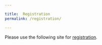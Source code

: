 ```yaml
---

title:  Registration
permalink: /registration/

---
```


Please use the following site for [registration](https://distrinet.cs.kuleuven.be/events/2019/VAMOS2019.jsp).  